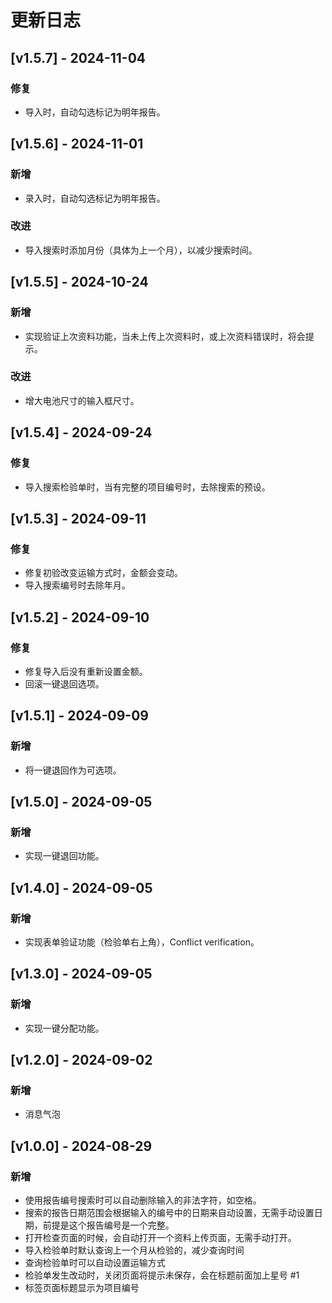 # 更新日志

## [v1.5.7] - 2024-11-04
### 修复
- 导入时，自动勾选标记为明年报告。

## [v1.5.6] - 2024-11-01
### 新增
- 录入时，自动勾选标记为明年报告。

### 改进
- 导入搜索时添加月份（具体为上一个月），以减少搜索时间。

## [v1.5.5] - 2024-10-24
### 新增
- 实现验证上次资料功能，当未上传上次资料时，或上次资料错误时，将会提示。

### 改进
- 增大电池尺寸的输入框尺寸。

## [v1.5.4] - 2024-09-24
### 修复
- 导入搜索检验单时，当有完整的项目编号时，去除搜索的预设。

## [v1.5.3] - 2024-09-11
### 修复
- 修复初验改变运输方式时，金额会变动。
- 导入搜索编号时去除年月。

## [v1.5.2] - 2024-09-10
### 修复
- 修复导入后没有重新设置金额。
- 回滚一键退回选项。

## [v1.5.1] - 2024-09-09
### 新增
- 将一键退回作为可选项。

## [v1.5.0] - 2024-09-05
### 新增
- 实现一键退回功能。

## [v1.4.0] - 2024-09-05
### 新增
- 实现表单验证功能（检验单右上角），Conflict verification。

## [v1.3.0] - 2024-09-05
### 新增
- 实现一键分配功能。

## [v1.2.0] - 2024-09-02
### 新增
- 消息气泡

## [v1.0.0] - 2024-08-29
### 新增
- 使用报告编号搜索时可以自动删除输入的非法字符，如空格。
- 搜索的报告日期范围会根据输入的编号中的日期来自动设置，无需手动设置日期，前提是这个报告编号是一个完整。
- 打开检查页面的时候，会自动打开一个资料上传页面，无需手动打开。
- 导入检验单时默认查询上一个月从检验的，减少查询时间
- 查询检验单时可以自动设置运输方式
- 检验单发生改动时，关闭页面将提示未保存，会在标题前面加上星号 #1
- 标签页面标题显示为项目编号